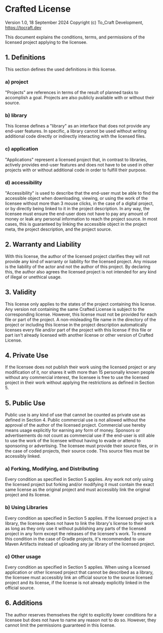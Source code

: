 # Crafted License

Version 1.0, 18 September 2024
Copyright (c) To_Craft Development, https://tocraft.dev

This document explains the conditions, terms, and permissions of the licensed project applying to the licensee.

## 1. Definitions

This section defines the used definitions in this license.

### a) project

"Projects" are references in terms of the result of planned tasks to accomplish a goal. Projects are also publicly
available with or without their source.

### b) library

This license defines a "library" as an interface that does not provide any end-user features. In specific, a library
cannot be used without writing additional code directly or indirectly interacting with the licensed files.

### c) application

"Applications" represent a licensed project that, in contrast to libraries, actively provides end-user features and does
not have to be used in other projects with or without additional code in order to fulfill their purpose.

### d) accessibility

"Accessibility" is used to describe that the end-user must be able to find the accessible object when downloading,
viewing, or using the work of the licensee without more than 3 mouse clicks, in the case of a digital project, or by
directly being linked to it in the project description. In any way, the licensee must ensure the end-user does not have
to pay any amount of money or leak any personal information to reach the project source.
In most cases, this is guaranteed by linking the accessible object in the project meta, the project description, and the
project source.

## 2. Warranty and Liability

With this license, the author of the licensed project clarifies they will not provide any kind of warranty or liability
for the licensed project. Any misuse is the liability of the actor and not the author of this project. By declaring
this, the author also agrees the licensed project is not intended for any kind of illegal or unethical usage.

## 3. Validity

This license only applies to the states of the project containing this license. Any version not containing the same
Crafted License is subject to the corresponding license. However, this license must not be provided for each file or
part of the project. A non-misleading file name in the directory of the project or including this license in the project
description automatically licenses every file and/or part of the project with this license if this file or part isn't
already licensed with another license or other version of Crafted License.

## 4. Private Use

If the licensee does not publish their work using the licensed project or any modification of it, nor shares it with
more than 15 personally known people without any commercial interest, the licensee is free to use the licensed project
in their work without applying the restrictions as defined in Section 5.

## 5. Public Use

Public use is any kind of use that cannot be counted as private use as defined in Section 4.
Public commercial use is not allowed without the approval of the author of the licensed project. Commercial use hereby
means usage explicitly for earning any form of money. Sponsors or advertisements do not count as commercial use if the
end-user is still able to use the work of the licensee without having to evade or attend to sponsoring or advertising.
The licensee must provide their source files, or in the case of coded projects, their source code.
This source files must be accessibly linked.

### a) Forking, Modifying, and Distributing

Every condition as specified in Section 5 applies.
Any work not only using the licensed project but forking and/or modifying it must contain the exact same license as the
original project and must accessibly link the original project and its license.

### b) Using Libraries

Every condition as specified in Section 5 applies.
If the licensed project is a library, the licensee does not have to link the library's license to their work as long as
they only use it without publishing any parts of the licensed project in any form except the releases of the licensee's
work. To ensure this condition in the case of Gradle projects, it's recommended to use Maven Artifacts instead of
uploading any jar library of the licensed project.

### c) Other usage

Every condition as specified in Section 5 applies.
When using a licensed application or other licensed project that cannot be described as a library, the licensee must
accessibly link an official source to the source licensed project and its license, if the license is not already
explicitly linked in the official source.

## 6. Additions

The author reserves themselves the right to explicitly lower conditions for a licensee but does not have to name any
reason not to do so. However, they cannot limit the permissions guaranteed in this license. 